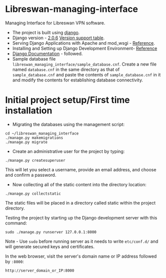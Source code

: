 # Libreswan-managing-interface
Managing Interface for Libreswan VPN software.

* The project is built using [django](https://github.com/django/django).
* Django version - [2.0.6](https://www.djangoproject.com/weblog/2015/jun/25/roadmap/) [Version support table](https://www.djangoproject.com/download/#supported-versions).
* Serving Django Applications with Apache and mod_wsgi - [Reference](https://www.digitalocean.com/community/tutorials/how-to-serve-django-applications-with-apache-and-mod_wsgi-on-centos-7).
* Installing and Setting up Django Development Environment- [Reference](https://www.digitalocean.com/community/tutorials/how-to-install-django-and-set-up-a-development-environment-on-ubuntu-16-04)
* [Django Documentation](https://docs.djangoproject.com/en/2.0/contents/) - followed.
* Sample database file ``libreswan_managing_interface/sample_database.cnf``. Create a new file named ``database.cnf`` in the same directory as that of ``sample_database.cnf`` and paste the contents of ``sample_database.cnf`` in it and modify the contents for establishing database connectivity.


# Initial project setup/First time installation

* Migrating the databases using the management script:

```
cd ~/libreswan_managing_interface
./manage.py makemigrations
./manage.py migrate
```

* Create an administrative user for the project by typing:

```
./manage.py createsuperuser
```
This will let you select a username, provide an email address, and choose and confirm a password.

* Now collecting all of the static content into the directory location:

```
./manage.py collectstatic
```
The static files will be placed in a directory called static within the project directory.

Testing the project by starting up the Django development server with this command:

```
sudo ./manage.py runserver 127.0.0.1:8000
```
Note - Use ``sudo`` before running server as it needs to write ``etc/conf.d/``  and will generate secured keys and certificates.

In the web browser, visit the server's domain name or IP address followed by ``:8000``:
```
http://server_domain_or_IP:8000
```
